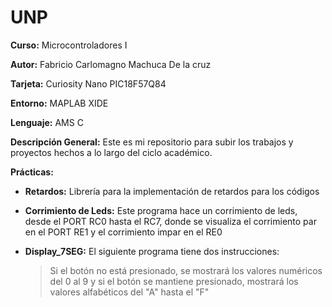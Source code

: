# UNP

**Curso:** Microcontroladores I

**Autor:** Fabricio Carlomagno Machuca De la cruz

**Tarjeta:** Curiosity Nano PIC18F57Q84

**Entorno:** MAPLAB XIDE

**Lenguaje:** AMS C

**Descripción General:**
Este es mi repositorio para subir los trabajos y proyectos hechos a lo largo del ciclo académico.

**Prácticas:**

 - **Retardos:** Librería para la implementación de retardos para los códigos
 
 - **Corrimiento de Leds:** Este programa hace un corrimiento de leds, desde el PORT RC0 hasta el RC7, donde se visualiza el corrimiento par en el PORT RE1 y el corrimiento impar en el RE0

 - **Display_7SEG:** El siguiente programa tiene dos instrucciones: 
   >Si el botón no está presionado, se mostrará los valores numéricos del 0 al 9 y si el botón se mantiene presionado, mostrará los valores alfabéticos del "A" hasta el "F"
